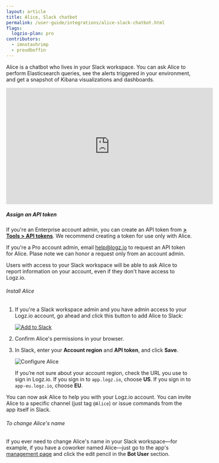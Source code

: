 ```yaml
---
layout: article
title: Alice, Slack chatbot
permalink: /user-guide/integrations/alice-slack-chatbot.html
flags:
  logzio-plan: pro
contributors:
  - imnotashrimp
  - proudboffin
---
```


Alice is a chatbot who lives in your Slack workspace. You can ask Alice to perform Elasticsearch queries, see the alerts triggered in your environment, and get a snapshot of Kibana visualizations and dashboards.

<iframe width="560" height="315" src="https://www.youtube.com/embed/dNPhfyjaBTw" frameborder="0" allow="autoplay; encrypted-media" allowfullscreen></iframe>

##### Assign an API token

If you're an Enterprise account admin, you can create an API token from [**<i class="li li-gear"></i> > Tools > API tokens**](https://app.logz.io/#/dashboard/settings/api-tokens). We recommend creating a token for use only with Alice.

If you're a Pro account admin, email [help@logz.io](mailto:help@logz.io) to request an API token for Alice. Plase note we can honor a request only from an account admin.

<div class="info-box important">
  Users with access to your Slack workspace will be able to ask Alice to report information on your account, even if they don't have access to Logz.io.
</div>

###### Install Alice

1. If you're a Slack workspace admin and you have admin access to your Logz.io account, go ahead and click this button to add Alice to Slack:

    <a href="https://slack.com/oauth/authorize?client_id=8241711843.335794452337&amp;scope=bot">
      <img class="no-border" src="https://platform.slack-edge.com/img/add_to_slack.png" alt="Add to Slack">
    </a>

2. Confirm Alice's permissions in your browser.

3. In Slack, enter your **Account region** and **API token**, and click **Save**.

    ![Configure Alice]({{site.baseurl}}/images/integrations/integrations--alice-configuration.png)

    If you’re not sure about your account region, check the URL you use to sign in Logz.io. If you sign in to `app.logz.io`, choose **US**. If you sign in to `app-eu.logz.io`, choose **EU**.

You can now ask Alice to help you with your Logz.io account. You can invite Alice to a specific channel (just tag `@Alice`) or issue commands from the app itself in Slack.

###### To change Alice's name

If you ever need to change Alice's name in your Slack workspace—for example, if you have a coworker named Alice—just go to the app's [management page](https://slack.com/apps/A9VPCDA9X-alice?next_id=0) and click the edit pencil in the **Bot User** section.

